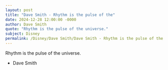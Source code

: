 ```yaml
---
layout: post
title: "Dave Smith - Rhythm is the pulse of the"
date: 2024-12-28 12:00:00 -0000
author: Dave Smith
quote: "Rhythm is the pulse of the universe."
subject: Disney
permalink: /Disney/Dave Smith/Dave Smith - Rhythm is the pulse of the
---
```


Rhythm is the pulse of the universe.

- Dave Smith
